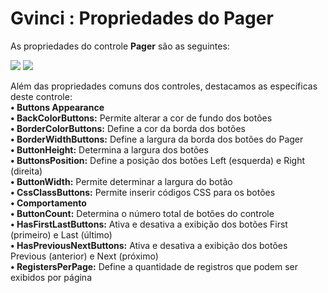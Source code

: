 # Gvinci : Propriedades do Pager

As propriedades do controle **Pager** são as seguintes:

![](http://www.gvinci.com.br/manual/pager_1.zoom80.png)   ![](http://www.gvinci.com.br/manual/pager_2.zoom80.png) 

Além das propriedades comuns dos controles, destacamos as específicas deste controle:  
**• Buttons Appearance**  
            **• BackColorButtons:** Permite alterar a cor de fundo dos botões  
            **• BorderColorButtons:** Define a cor da borda dos botões  
            **• BorderWidthButtons:** Define a largura da borda dos botões do Pager  
            **• ButtonHeight:** Determina a largura dos botões  
            **• ButtonsPosition:** Define a posição dos botões Left \(esquerda\) e Right \(direita\)  
            **• ButtonWidth:** Permite determinar a largura do botão  
            **• CssClassButtons:** Permite inserir códigos CSS para os botões  
**• Comportamento**  
            **• ButtonCount:** Determina o número total de botões do controle  
            **• HasFirstLastButtons:** Ativa e desativa a exibição dos botões First \(primeiro\) e Last \(último\)  
            **• HasPreviousNextButtons:** Ativa e desativa a exibição dos botões Previous \(anterior\) e Next \(próximo\)  
            **• RegistersPerPage:** Define a quantidade de registros que podem ser exibidos por página

